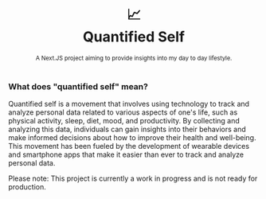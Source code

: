 <div align="center">
  <h1>
    📈
    <br />
    Quantified Self
    <br />
  </h1>
  <sup>
    A Next.JS project aiming to provide insights into my day to day lifestyle.</em>
    <br />
  </sup>
  <br />
</div>

### What does "quantified self" mean?

Quantified self is a movement that involves using technology to track and analyze personal data related to various aspects of one's life, such as physical activity, sleep, diet, mood, and productivity. By collecting and analyzing this data, individuals can gain insights into their behaviors and make informed decisions about how to improve their health and well-being. This movement has been fueled by the development of wearable devices and smartphone apps that make it easier than ever to track and analyze personal data.

Please note: This project is currently a work in progress and is not ready for production.
